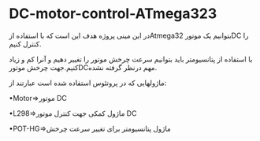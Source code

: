 # DC-motor-control-ATmega323
در این مینی پروژه هدف این است که با استفاده ازAtmega32 بتوانیم یک موتورDC را کنترل کنیم.

با استفاده از پتانسیومتر باید بتوانیم سرعت چرخش موتور را تغییر دهیم و آنرا کم و زیاد کنیم.جهت چرخش موتورDCمهم درنظر گرفته نشده.

ماژولهایی که در پروتئوس استفاده شده است عبارتند از:

•Motor=>موتور DC

•L298=>ماژول کمکی جهت کنترل موتور DC

•POT-HG=>ماژول پتانسیومتر برای تغییر سرعت چرخش
